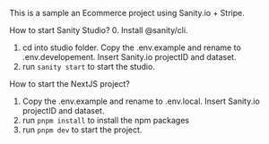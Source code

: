 This is a sample an Ecommerce project using Sanity.io + Stripe.

How to start Sanity Studio? 0. Install @sanity/cli.

1. cd into studio folder. Copy the .env.example and rename to .env.developement. Insert Sanity.io projectID and dataset.
2. run `sanity start` to start the studio.

How to start the NextJS project?

1. Copy the .env.example and rename to .env.local. Insert Sanity.io projectID and dataset.
2. run `pnpm install` to install the npm packages
3. run `pnpm dev` to start the project.
